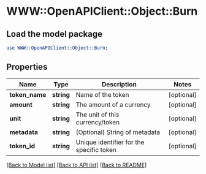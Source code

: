 # WWW::OpenAPIClient::Object::Burn

## Load the model package
```perl
use WWW::OpenAPIClient::Object::Burn;
```

## Properties
Name | Type | Description | Notes
------------ | ------------- | ------------- | -------------
**token_name** | **string** | Name of the token | [optional] 
**amount** | **string** | The amount of a currency | [optional] 
**unit** | **string** | The unit of this currency/token | [optional] 
**metadata** | **string** | (Optional) String of metadata | [optional] 
**token_id** | **string** | Unique identifier for the specific token | [optional] 

[[Back to Model list]](../README.md#documentation-for-models) [[Back to API list]](../README.md#documentation-for-api-endpoints) [[Back to README]](../README.md)


